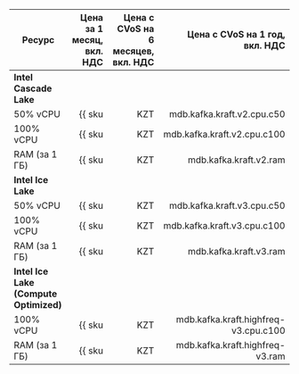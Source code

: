 | Ресурс        | Цена за 1 месяц,<br>вкл. НДС           | Цена с CVoS на 6 месяцев,<br>вкл. НДС | Цена с CVoS на 1 год,<br>вкл. НДС |
|---------------|---------------------------------------:|--------------------------------------:|---------------------:|
| **Intel Cascade Lake**                                 |
| 50% vCPU      | {{ sku|KZT|mdb.kafka.kraft.v2.cpu.c50|month|string }} | – | – |
| 100% vCPU     | {{ sku|KZT|mdb.kafka.kraft.v2.cpu.c100|month|string }} | {{ sku|KZT|v1.commitment.selfcheckout.m6.mdb.kafka.kraft.cpu.c100.v2|month|string }} (-10%) | {{ sku|KZT|v1.commitment.selfcheckout.y1.mdb.kafka.kraft.cpu.c100.v2|month|string }} (-15%) |
| RAM (за 1 ГБ) | {{ sku|KZT|mdb.kafka.kraft.v2.ram|month|string }} | {{ sku|KZT|v1.commitment.selfcheckout.m6.mdb.kafka.kraft.ram.v2|month|string }} (-10%) | {{ sku|KZT|v1.commitment.selfcheckout.y1.mdb.kafka.kraft.ram.v2|month|string }} (-15%) |
| **Intel Ice Lake**                                     |
| 50% vCPU      | {{ sku|KZT|mdb.kafka.kraft.v3.cpu.c50|month|string }} | – | – |
| 100% vCPU     | {{ sku|KZT|mdb.kafka.kraft.v3.cpu.c100|month|string }} | {{ sku|KZT|v1.commitment.selfcheckout.m6.mdb.kafka.kraft.cpu.c100.v3|month|string }} (-10%) | {{ sku|KZT|v1.commitment.selfcheckout.y1.mdb.kafka.kraft.cpu.c100.v3|month|string }} (-15%) |
| RAM (за 1 ГБ) | {{ sku|KZT|mdb.kafka.kraft.v3.ram|month|string }} | {{ sku|KZT|v1.commitment.selfcheckout.m6.mdb.kafka.kraft.ram.v3|month|string }} (-10%) | {{ sku|KZT|v1.commitment.selfcheckout.y1.mdb.kafka.kraft.ram.v3|month|string }} (-15%) |
| **Intel Ice Lake (Compute Optimized)**                 |
| 100% vCPU | {{ sku|KZT|mdb.kafka.kraft.highfreq-v3.cpu.c100|month|string }} | – | – |
| RAM (за 1 ГБ) | {{ sku|KZT|mdb.kafka.kraft.highfreq-v3.ram|month|string }} | – | – |
